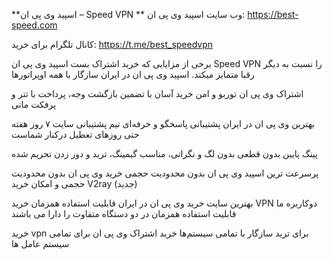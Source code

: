 **اسپید وی پی ان – Speed VPN
**
وب سایت اسپید وی پی ان:
https://best-speed.com

کانال تلگرام برای خرید: https://t.me/best_speedvpn

برخی از مزایایی که خرید اشتراک بست اسپید وی پی ان Speed VPN را نسبت به دیگر رقبا متمایز میکند. اسپید وی پی ان در ایران سازگار با همه اوپراتورها

اشتراک وی پی ان توربو و امن
خرید آسان با تضمین بازگشت وجه، پرداخت با تتر و پرفکت مانی

بهترین وی پی ان در ایران
پشتیبانی پاسخگو و حرفه‌ای
تیم پشتیبانی سایت ۷ روز هفته حتی روزهای تعطیل درکنار شماست

پینگ پایین بدون قطعی
بدون لگ و نگرانی، مناسب گیمینگ، ترید و دور زدن تحریم شده

پرسرعت ترین اسپید وی پی ان
بدون محدودیت حجمی
خرید وی پی ان بدون محدودیت حجمی و امکان خرید V2ray (جدید)

بهترین سایت خرید وی پی ان در ایران
قابلیت استفاده همزمان
خرید VPN دوکاربره ما قابلیت استفاده همزمان در دو دستگاه متفاوت را دارا می‌ باشند

خرید vpn برای ترید
سازگار با تمامی سیستم‌ها
خرید اشتراک وی پی ان برای تمامی سیستم عامل ها
